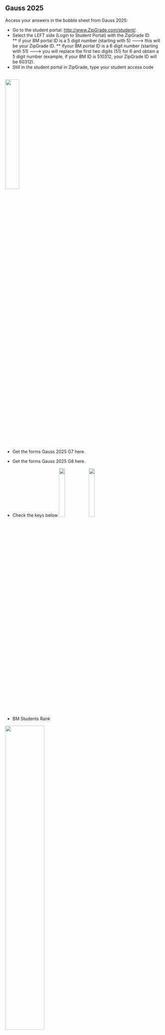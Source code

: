 
  <h2> Gauss 2025 </h2>

Access your answers in the bubble sheet from Gauss 2025:
* Go to the student portal: <a href="http://www.zipgrade.com/student/" target="_blank" rel="noopener noreferrer">http://www.ZipGrade.com/student/</a>.
* Select the LEFT side (Login to Student Portal) with the ZipGrade ID
  <BR>
 ** if your BM portal ID is a 5 digit number (starting with 5)  --->  this will be your ZipGrade ID.
 ** ifyour BM portal ID is a 6 digit number (starting with 51) ---> you will replace the first two digits (51) for 6 and obtain a 5 digit number (example, if your BM ID is 510312, your ZipGrade ID will be 60312).
   <BR>
 *  Still in the student portal in ZipGrade, type your student access code
   <br>
    <img src="https://renertmath.github.io/Access Code BM.png" width="30%" height="30%">

  * Get the forms Gauss 2025 G7 here.
  * Get the forms Gauss 2025 G8 here.
  * Check the keys below
 <img src="https://renertmath.github.io/2025Gauss7KEY.png" width="20%" height="20%"><img src="https://renertmath.github.io/2025Gauss8KEY.png" width="20%" height="20%">
  
 * BM Students Rank
<img src="https://renertmath.github.io/RankBM2025.png" width="50%" height="50%">
